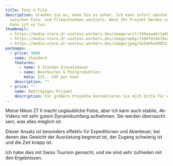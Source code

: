 ```yaml
---
title: Foto & Film
description: Glauben Sie es, wenn Sie es sehen. Ich kann sofort umschalten
  zwischen Foto- und Filmaufnahmen wechseln. Wenn Ihr Projekt beides erfordert,
  kann ich es tun.
thumbnail:
  - https://media-store.dr-useless.workers.dev/image/avif/349eaae6c1a06cb4b88fc27fc87db4bd1e44b67ccae17ea1ee8a146bf6c5a6ab
  - https://media-store.dr-useless.workers.dev/image/webp/7100fd14678ee00a2af1a564e7730a402ece7e81976706a98711741a0f936bd9
  - https://media-store.dr-useless.workers.dev/image/jpeg/5e5e05a490523d8ee30182322b77e8d77ce2389f81ef8779b8fba13baa01aec4
packages:
  - price: 3000
    name: Standard
    features:
      - name: 8 Stunden Einsatzdauer
      - name: Bearbeiten & Postproduktion
        meta: 225.- CHF per hour
    description: ""
  - price: ""
    name: Mehrtägiges Projekt
    description: Für größere Projekte kontaktieren Sie mich bitte für ein Angebot.
---
```

Meine Nikon Z7 II macht unglaubliche Fotos, aber ich kann auch stabile, 4k-Videos mit sehr gutem Dynamikumfang aufnehmen. Sie werden überrascht sein, was alles möglich ist.

Dieser Ansatz ist besonders effektiv für Expeditionen und Abenteuer, bei denen das Gewicht der Ausrüstung begrenzt ist, der Zugang schwierig ist und die Zeit knapp ist.

Ich habe dies mit Swiss Tourism gemacht, und sie sind sehr zufrieden mit den Ergebnissen.